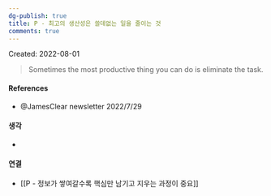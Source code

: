 ```yaml
---
dg-publish: true
title: P - 최고의 생산성은 쓸데없는 일을 줄이는 것
comments: true
---
```


Created: 2022-08-01

>Sometimes the most productive thing you can do is eliminate the task.

#### References
- @JamesClear newsletter 2022/7/29

#### 생각
- 

#### 연결
- [[P - 정보가 쌓여갈수록 핵심만 남기고 지우는 과정이 중요]]